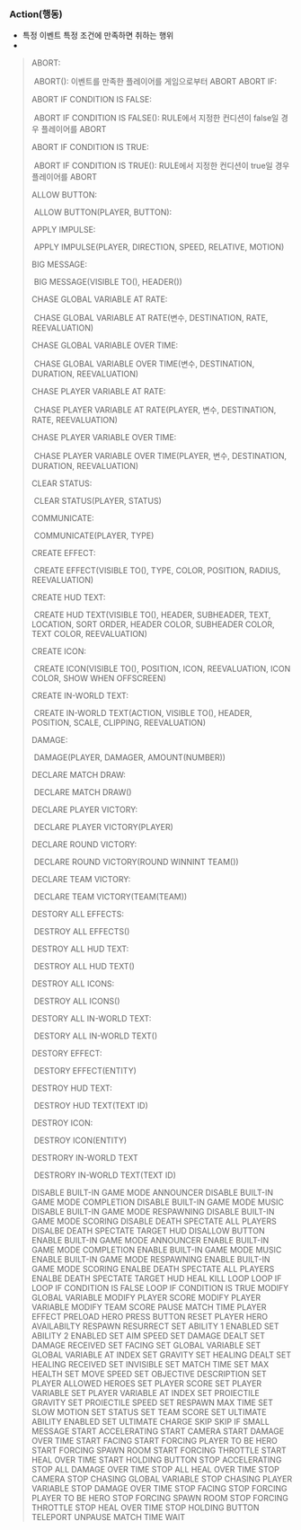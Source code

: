 ### Action(행동)

- 특정 이벤트 특정 조건에 만족하면 취하는 행위
- 

> ABORT:
>
> ​	ABORT(): 이벤트를 만족한 플레이어를 게임으로부터 ABORT
> ABORT IF: 
>
> ABORT IF CONDITION IS FALSE:
>
> ​	ABORT IF CONDITION IS FALSE(): RULE에서 지정한 컨디션이 false일 경우 플레이어를 ABORT
>
> ABORT IF CONDITION IS TRUE:
>
> ​	ABORT IF CONDITION IS TRUE(): RULE에서 지정한 컨디션이 true일 경우 플레이어를 ABORT
>
> ALLOW BUTTON: 
>
> ​	ALLOW BUTTON(PLAYER, BUTTON): 
>
> APPLY IMPULSE: 
>
> ​	APPLY IMPULSE(PLAYER, DIRECTION, SPEED, RELATIVE, MOTION)
>
> BIG MESSAGE: 
>
> ​	BIG MESSAGE(VISIBLE TO(), HEADER())
>
> CHASE GLOBAL VARIABLE AT RATE:
>
> ​	CHASE GLOBAL VARIABLE AT RATE(변수, DESTINATION, RATE, REEVALUATION)
>
> CHASE GLOBAL VARIABLE OVER TIME:
>
> ​	CHASE GLOBAL VARIABLE OVER TIME(변수, DESTINATION, DURATION, REEVALUATION)
>
> CHASE PLAYER VARIABLE AT RATE:
>
> ​	CHASE PLAYER VARIABLE AT RATE(PLAYER,  변수, DESTINATION, RATE, REEVALUATION)
>
> CHASE PLAYER VARIABLE OVER TIME:
>
> ​	CHASE PLAYER VARIABLE OVER TIME(PLAYER, 변수, DESTINATION, DURATION, REEVALUATION)
>
> CLEAR STATUS:
>
> ​	CLEAR STATUS(PLAYER, STATUS)
>
> COMMUNICATE:
>
> ​	COMMUNICATE(PLAYER, TYPE)
>
> CREATE EFFECT:
>
> ​	CREATE EFFECT(VISIBLE TO(), TYPE, COLOR, POSITION, RADIUS, REEVALUATION)
>
> CREATE HUD TEXT:
>
> ​	CREATE HUD TEXT(VISIBLE TO(), HEADER,  SUBHEADER, TEXT, LOCATION, SORT ORDER, HEADER COLOR, SUBHEADER COLOR, TEXT COLOR, REEVALUATION)
>
> CREATE ICON:
>
> ​	CREATE ICON(VISIBLE TO(), POSITION, ICON, REEVALUATION, ICON COLOR, SHOW WHEN OFFSCREEN)
>
> CREATE IN-WORLD TEXT:
>
> ​	CREATE IN-WORLD TEXT(ACTION, VISIBLE TO(), HEADER, POSITION, SCALE, CLIPPING, REEVALUATION)
>
> DAMAGE:
>
> ​	DAMAGE(PLAYER, DAMAGER, AMOUNT(NUMBER))
>
> DECLARE MATCH DRAW:
>
> ​	DECLARE MATCH DRAW()
>
> DECLARE PLAYER VICTORY:
>
> ​	DECLARE PLAYER VICTORY(PLAYER)
>
> DECLARE ROUND VICTORY:
>
> ​	DECLARE ROUND VICTORY(ROUND WINNINT TEAM())
>
> DECLARE TEAM VICTORY:
>
> ​	DECLARE TEAM VICTORY(TEAM(TEAM))
>
> DESTORY ALL EFFECTS:
>
> ​	DESTROY ALL EFFECTS()
>
> DESTROY ALL HUD TEXT:
>
> ​	DESTROY ALL HUD TEXT()
>
> DESTROY ALL ICONS:
>
> ​	DESTROY ALL ICONS()
>
> DESTORY ALL IN-WORLD TEXT:
>
> ​	DESTORY ALL IN-WORLD TEXT()
>
> DESTORY EFFECT:
>
> ​	DESTORY EFFECT(ENTITY)
>
> DESTROY HUD TEXT:
>
> ​	DESTROY HUD TEXT(TEXT ID)
>
> DESTROY ICON:
>
> ​	DESTROY ICON(ENTITY)
>
> DESTRORY IN-WORLD TEXT	
>
> ​	DESTRORY IN-WORLD TEXT(TEXT ID)
>
> DISABLE BUILT-IN GAME MODE ANNOUNCER
> DISABLE BUILT-IN GAME MODE COMPLETION
> DISABLE BUILT-IN GAME MODE MUSIC
> DISABLE BUILT-IN GAME MODE RESPAWNING
> DISABLE BUILT-IN GAME MODE SCORING
> DISABLE DEATH SPECTATE ALL PLAYERS
> DISALBE DEATH SPECTATE TARGET HUD
> DISALLOW BUTTON
> ENABLE BUILT-IN GAME MODE ANNOUNCER
> ENABLE BUILT-IN GAME MODE COMPLETION
> ENABLE BUILT-IN GAME MODE MUSIC
> ENABLE BUILT-IN GAME MODE RESPAWNING
> ENABLE BUILT-IN GAME MODE SCORING
> ENALBE DEATH SPECTATE ALL PLAYERS
> ENALBE DEATH SPECTATE TARGET HUD
> HEAL
> KILL
> LOOP
> LOOP IF
> LOOP IF CONDITION IS FALSE
> LOOP IF CONDITION IS TRUE
> MODIFY GLOBAL VARIABLE
> MODIFY PLAYER SCORE
> MODIFY PLAYER VARIABLE
> MODIFY TEAM SCORE
> PAUSE MATCH TIME
> PLAYER EFFECT
> PRELOAD HERO
> PRESS BUTTON
> RESET PLAYER HERO AVAILABILTY
> RESPAWN
> RESURRECT
> SET ABILITY 1 ENABLED
> SET ABILITY 2 ENABLED
> SET AIM SPEED
> SET DAMAGE DEALT
> SET DAMAGE RECEIVED
> SET FACING
> SET GLOBAL VARIABLE
> SET GLOBAL VARIABLE AT INDEX
> SET GRAVITY
> SET HEALING DEALT
> SET HEALING RECEIVED
> SET INVISIBLE
> SET MATCH TIME
> SET MAX HEALTH
> SET MOVE SPEED
> SET OBJECTIVE DESCRIPTION
> SET PLAYER ALLOWED HEROES
> SET PLAYER SCORE
> SET PLAYER VARIABLE
> SET PLAYER VARIABLE AT INDEX
> SET PROIECTILE GRAVITY
> SET PROIECTILE SPEED
> SET RESPAWN MAX TIME
> SET SLOW MOTION
> SET STATUS
> SET TEAM SCORE
> SET ULTIMATE ABILITY ENABLED
> SET ULTIMATE CHARGE
> SKIP
> SKIP IF
> SMALL MESSAGE
> START ACCELERATING
> START CAMERA
> START DAMAGE OVER TIME
> START FACING
> START FORCING PLAYER TO BE HERO
> START FORCING SPAWN ROOM
> START FORCING THROTTLE
> START HEAL OVER TIME
> START HOLDING BUTTON
> STOP ACCELERATING
> STOP ALL DAMAGE OVER TIME
> STOP ALL HEAL OVER TIME
> STOP CAMERA
> STOP CHASING GLOBAL VARIABLE
> STOP CHASING PLAYER VARIABLE
> STOP DAMAGE OVER TIME
> STOP FACING
> STOP FORCING PLAYER TO BE HERO
> STOP FORCING SPAWN ROOM
> STOP FORCING THROTTLE
> STOP HEAL OVER TIME
> STOP HOLDING BUTTON
> TELEPORT
> UNPAUSE MATCH TIME
> WAIT